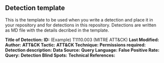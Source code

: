 ## Detection template
This is the template to be used when you write a detection and place it in your repository and for detections in this repository. Detections are written as MD file with the details decribed in the template.

**Title of Detection:** 
**ID:** (Example) T1110.003 (MITRE ATT&CK)
**Last Modified:** 
**Author:** 
**ATT&CK Tactic:**
**ATT&CK Technique:**
**Permissions required:**
**Detection description:**
**Data Source:** 
**Query Language:** 
**False Positive Rate:** 
**Query:**
**Detection Blind Spots:** 
**Technical References:** 


